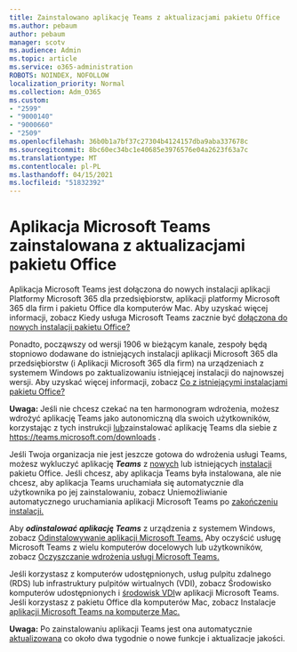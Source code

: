 ```yaml
---
title: Zainstalowano aplikację Teams z aktualizacjami pakietu Office
ms.author: pebaum
author: pebaum
manager: scotv
ms.audience: Admin
ms.topic: article
ms.service: o365-administration
ROBOTS: NOINDEX, NOFOLLOW
localization_priority: Normal
ms.collection: Adm_O365
ms.custom:
- "2599"
- "9000140"
- "9000660"
- "2509"
ms.openlocfilehash: 36b0b1a7bf37c27304b4124157dba9aba337678c
ms.sourcegitcommit: 8bc60ec34bc1e40685e3976576e04a2623f63a7c
ms.translationtype: MT
ms.contentlocale: pl-PL
ms.lasthandoff: 04/15/2021
ms.locfileid: "51832392"
---
```

# <a name="microsoft-teams-installed-with-office-updates"></a>Aplikacja Microsoft Teams zainstalowana z aktualizacjami pakietu Office

Aplikacja Microsoft Teams jest  dołączona do nowych instalacji aplikacji Platformy Microsoft 365 dla przedsiębiorstw, aplikacji platformy Microsoft 365 dla firm i pakietu Office dla komputerów Mac. Aby uzyskać więcej informacji, zobacz Kiedy usługa Microsoft Teams zacznie być [dołączona do nowych instalacji pakietu Office?](https://docs.microsoft.com/deployoffice/teams-install#when-will-microsoft-teams-start-being-included-with-new-installations-of-microsoft-365-apps)

Ponadto, począwszy od wersji 1906 w bieżącym kanale,  zespoły będą stopniowo dodawane do istniejących instalacji aplikacji Microsoft 365 dla przedsiębiorstw (i Aplikacji Microsoft 365 dla firm) na urządzeniach z systemem Windows po zaktualizowaniu istniejącej instalacji do najnowszej wersji. Aby uzyskać więcej informacji, zobacz [Co z istniejącymi instalacjami pakietu Office?](https://docs.microsoft.com/deployoffice/teams-install#what-about-existing-installations-of-microsoft-365-apps)

**Uwaga:** Jeśli nie chcesz czekać na ten harmonogram wdrożenia, możesz wdrożyć aplikację Teams jako autonomiczną dla swoich użytkowników, korzystając z tych instrukcji [lub](https://docs.microsoft.com/MicrosoftTeams/msi-deployment)zainstalować aplikację Teams dla siebie z https://teams.microsoft.com/downloads .

Jeśli Twoja organizacja nie jest jeszcze gotowa do wdrożenia usługi Teams, możesz wykluczyć aplikację ***Teams*** z [nowych](https://docs.microsoft.com/deployoffice/teams-install#how-to-exclude-microsoft-teams-from-new-installations-of-microsoft-365-apps) lub istniejących [instalacji](https://docs.microsoft.com/deployoffice/teams-install#use-group-policy-to-control-the-installation-of-microsoft-teams) pakietu Office. Jeśli chcesz, aby aplikacja Teams była instalowana, ale nie chcesz, aby aplikacja Teams uruchamiała się automatycznie dla użytkownika po jej zainstalowaniu, zobacz Uniemożliwianie automatycznego uruchamiania aplikacji Microsoft Teams po [zakończeniu instalacji.](https://docs.microsoft.com/deployoffice/teams-install#use-group-policy-to-prevent-microsoft-teams-from-starting-automatically-after-installation)

Aby ***odinstalować aplikację Teams*** z urządzenia z systemem Windows, zobacz [Odinstalowywanie aplikacji Microsoft Teams.](https://support.office.com/article/uninstall-microsoft-teams-3b159754-3c26-4952-abe7-57d27f5f4c81) Aby oczyścić usługę Microsoft Teams z wielu komputerów docelowych lub użytkowników, zobacz [Oczyszczanie wdrożenia usługi Microsoft Teams.](https://docs.microsoft.com/microsoftteams/scripts/powershell-script-teams-deployment-clean-up)

Jeśli korzystasz z komputerów udostępnionych, usług pulpitu zdalnego (RDS) lub infrastruktury pulpitów wirtualnych (VDI), zobacz Środowisko komputerów udostępnionych i [środowisk VDI](https://docs.microsoft.com/deployoffice/teams-install#shared-computer-and-vdi-environments-with-microsoft-teams)w aplikacji Microsoft Teams. Jeśli korzystasz z pakietu Office dla komputerów Mac, zobacz Instalacje [aplikacji Microsoft Teams na komputerze Mac.](https://docs.microsoft.com/deployoffice/teams-install#microsoft-teams-installations-on-a-mac)

**Uwaga:** Po zainstalowaniu aplikacji Teams jest ona automatycznie [aktualizowana](https://docs.microsoft.com/deployoffice/teams-install#feature-and-quality-updates-for-microsoft-teams) co około dwa tygodnie o nowe funkcje i aktualizacje jakości. 